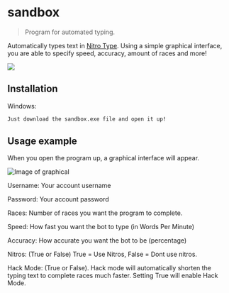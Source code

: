 
# sandbox
> Program for automated typing.

Automatically types text in [Nitro Type](https://www.nitrotype.com). Using a simple graphical interface, you are able to specify speed, accuracy, amount of races and more!

![](header.png)

## Installation

Windows:

```sh
Just download the sandbox.exe file and open it up!
```

## Usage example

When you open the program up, a graphical interface will appear.

![Image of graphical](https://i.ibb.co/PNNMg0m/Capture.png)

Username: Your account username

Password: Your account password

Races: Number of races you want the program to complete.

Speed: How fast you want the bot to type (in Words Per Minute)

Accuracy: How accurate you want the bot to be (percentage)

Nitros: (True or False) True = Use Nitros, False = Dont use nitros.

Hack Mode: (True or False). Hack mode will automatically shorten the typing text to complete races much faster. Setting True will enable Hack Mode.
